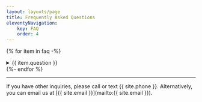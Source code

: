 ```yaml
---
layout: layouts/page
title: Frequently Asked Questions
eleventyNavigation:
    key: FAQ
    order: 4
---
```

{% for item in faq -%}
    <details class="faq">
        <summary>{{ item.question }}</summary>
        <p>{{ item.answer }}</p>
    </details>
{%- endfor %}

---

If you have other inquiries, please call or text {{ site.phone }}. Alternatively, you can email us at [{{ site.email }}](mailto:{{ site.email }}).